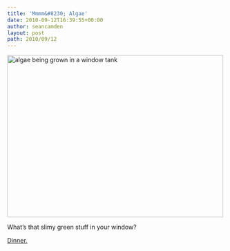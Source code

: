 ```yaml
---
title: 'Mmmm&#8230; Algae'
date: 2010-09-12T16:39:55+00:00
author: seancamden
layout: post
path: 2010/09/12
---
```

<img src="http://www.seancamden.com/wp-content/uploads/2010/09/algae@home.jpg" alt="algae being grown in a window tank" title="algae@home" width="500" height="375" class="alignnone size-full wp-image-249" />

What&#8217;s that slimy green stuff in your window? 

[Dinner.](http://shareable.net/blog/is-algae-the-shareable-answer-to-food-energy-crises)